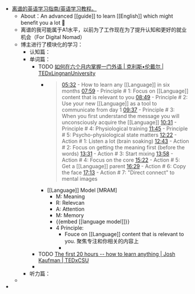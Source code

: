 - [离谱的英语学习指南/英语学习教程。](https://github.com/byoungd/English-level-up-tips/tree/master)
	- About：An advanced [[guide]] to learn [[English]] which might benefit you a lot 🎉
	- 离谱的我可能属于A1水平，以前为了工作现在为了提升认知和更好的就业机会（For Digital Nomad）
	- 博主进行了模块化的学习：
		- 认知篇：
		- 单词篇：
			- TODO [如何在六个月内掌握一门外语 | 克利斯•伦戴尔 | TEDxLingnanUniversity](https://www.youtube.com/watch?v=d0yGdNEWdn0)
				- > [05:32](https://www.youtube.com/watch?v=d0yGdNEWdn0&t=332s) - How to learn any [[Language]] in six months
				  [07:59](https://www.youtube.com/watch?v=d0yGdNEWdn0&t=479s) - Principle # 1: Focus on [[Language]] content that is relevant to you
				  [08:49](https://www.youtube.com/watch?v=d0yGdNEWdn0&t=529s) - Principle # 2: Use your new [[Language]] as a tool to communicate from day 1
				  [09:37](https://www.youtube.com/watch?v=d0yGdNEWdn0&t=577s) - Principle # 3: When you first understand the message you will unconsciously acquire the [[Language]]
				  [10:31](https://www.youtube.com/watch?v=d0yGdNEWdn0&t=631s) - Principle # 4: Physiological training
				  [11:45](https://www.youtube.com/watch?v=d0yGdNEWdn0&t=705s) - Principle # 5: Psycho-physiological state matters
				  [12:22](https://www.youtube.com/watch?v=d0yGdNEWdn0&t=742s) - Action # 1: Listen a lot (brain soaking)
				  [12:43](https://www.youtube.com/watch?v=d0yGdNEWdn0&t=763s) - Action # 2: Focus on getting the meaning first (before the words)
				  [13:31](https://www.youtube.com/watch?v=d0yGdNEWdn0&t=811s) - Action # 3: Start mixing
				  [13:58](https://www.youtube.com/watch?v=d0yGdNEWdn0&t=838s) - Action # 4: Focus on the core
				  [15:22](https://www.youtube.com/watch?v=d0yGdNEWdn0&t=922s) - Action # 5: Get a [[Language]] parent
				  [16:29](https://www.youtube.com/watch?v=d0yGdNEWdn0&t=989s) - Action # 6: Copy the face
				  [17:13](https://www.youtube.com/watch?v=d0yGdNEWdn0&t=1033s) - Action # 7: "Direct connect" to mental images
				- [[Language]] Model [MRAM]
					- M: Meaning
					- R: Relevcan
					- A: Attention
					- M: Memory
					- {{embed [[language model]]}}
					- 4 Principle:
						- Fouce on [[Language]] content that is relevant to you.
						  聚焦专注和你相关的内容上
						-
			- TODO [The first 20 hours -- how to learn anything | Josh Kaufman | TEDxCSU](https://www.youtube.com/watch?v=5MgBikgcWnY)
			-
		- 听力篇：
	-
-
